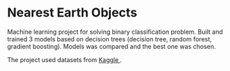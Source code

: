 # Nearest Earth Objects

Machine learning project for solving binary classification problem. Built and trained 3 models based on decision trees (decision tree, random forest, gradient boosting). Models was compared and the best one was chosen.

The project used datasets from <a href="https://www.kaggle.com/datasets/sameepvani/nasa-nearest-earth-objects"> Kaggle </a>.
